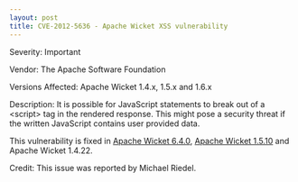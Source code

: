 ```yaml
---
layout: post
title: CVE-2012-5636 - Apache Wicket XSS vulnerability
---
```


Severity: Important

Vendor:
The Apache Software Foundation

Versions Affected:
Apache Wicket 1.4.x, 1.5.x and 1.6.x

Description:
It is possible for JavaScript statements to break out of a &lt;script&gt; tag in the rendered response.
This might pose a security threat if the written JavaScript contains user provided data.

This vulnerability is fixed in
[Apache Wicket 6.4.0](https://wicket.apache.org/news/2012/12/14/wicket-6.4.0-released.html),
[Apache Wicket 1.5.10](https://wicket.apache.org/news/2013/02/26/wicket-1.5.10-released.html) and
Apache Wicket 1.4.22.


Credit:
This issue was reported by Michael Riedel.
